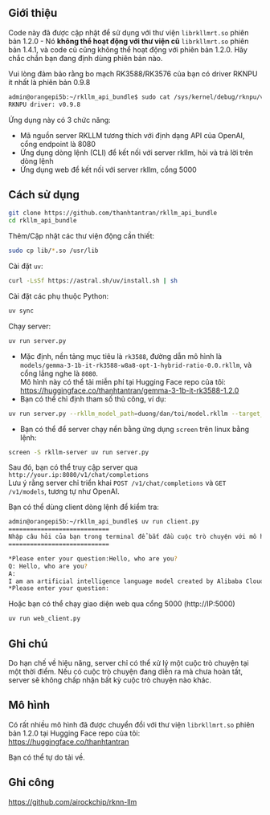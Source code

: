 
## Giới thiệu

Code này đã được cập nhật để sử dụng với thư viện `librkllmrt.so` phiên bản 1.2.0 - Nó **không thể hoạt động với thư viện cũ** `librkllmrt.so` phiên bản 1.4.1, và code cũ cũng không thể hoạt động với phiên bản 1.2.0. Hãy chắc chắn bạn đang định dùng phiên bản nào.

Vui lòng đảm bảo rằng bo mạch RK3588/RK3576 của bạn có driver RKNPU ít nhất là phiên bản 0.9.8  
```bash
admin@orangepi5b:~/rkllm_api_bundle$ sudo cat /sys/kernel/debug/rknpu/version
RKNPU driver: v0.9.8
```

Ứng dụng này có 3 chức năng:

- Mã nguồn server RKLLM tương thích với định dạng API của OpenAI, cổng endpoint là 8080  
- Ứng dụng dòng lệnh (CLI) để kết nối với server rkllm, hỏi và trả lời trên dòng lệnh  
- Ứng dụng web để kết nối với server rkllm, cổng 5000  

## Cách sử dụng

```bash
git clone https://github.com/thanhtantran/rkllm_api_bundle
cd rkllm_api_bundle
```

Thêm/Cập nhật các thư viện động cần thiết:

```bash
sudo cp lib/*.so /usr/lib
```

Cài đặt `uv`:

```bash
curl -LsSf https://astral.sh/uv/install.sh | sh
```

Cài đặt các phụ thuộc Python:

```bash
uv sync
```

Chạy server:

```bash
uv run server.py
```

- Mặc định, nền tảng mục tiêu là `rk3588`, đường dẫn mô hình là `models/gemma-3-1b-it-rk3588-w8a8-opt-1-hybrid-ratio-0.0.rkllm`, và cổng lắng nghe là `8080`.  
Mô hình này có thể tải miễn phí tại Hugging Face repo của tôi: https://huggingface.co/thanhtantran/gemma-3-1b-it-rk3588-1.2.0  
- Bạn có thể chỉ định tham số thủ công, ví dụ:  
```bash
uv run server.py --rkllm_model_path=duong/dan/toi/model.rkllm --target_platform=rk3588/rk3576 --port=xxxx
```  
- Bạn có thể để server chạy nền bằng ứng dụng `screen` trên linux bằng lệnh:  
```bash
screen -S rkllm-server uv run server.py
```

Sau đó, bạn có thể truy cập server qua `http://your.ip:8080/v1/chat/completions`  
Lưu ý rằng server chỉ triển khai `POST /v1/chat/completions` và `GET /v1/models`, tương tự như OpenAI.

Bạn có thể dùng client dòng lệnh để kiểm tra:

```bash
admin@orangepi5b:~/rkllm_api_bundle$ uv run client.py
============================
Nhập câu hỏi của bạn trong terminal để bắt đầu cuộc trò chuyện với mô hình RKLLM...
============================

*Please enter your question:Hello, who are you?
Q: Hello, who are you?
A:
I am an artificial intelligence language model created by Alibaba Cloud. My purpose is to provide assistance and answer your questions to the best of my ability. How may I assist you today?
*Please enter your question:
```

Hoặc bạn có thể chạy giao diện web qua cổng 5000 (http://IP:5000)

```bash
uv run web_client.py
```

## Ghi chú

Do hạn chế về hiệu năng, server chỉ có thể xử lý một cuộc trò chuyện tại một thời điểm. Nếu có cuộc trò chuyện đang diễn ra mà chưa hoàn tất, server sẽ không chấp nhận bất kỳ cuộc trò chuyện nào khác.

## Mô hình

Có rất nhiều mô hình đã được chuyển đổi với thư viện `librkllmrt.so` phiên bản 1.2.0 tại Hugging Face repo của tôi:  
https://huggingface.co/thanhtantran  

Bạn có thể tự do tải về.

## Ghi công

https://github.com/airockchip/rknn-llm

